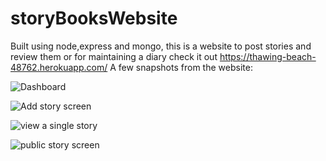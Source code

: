 # storyBooksWebsite
Built using node,express and mongo, this is a website to post stories and review them or for maintaining a diary
check it out https://thawing-beach-48762.herokuapp.com/
A few snapshots from the website:

![Dashboard](https://lh3.googleusercontent.com/Sy4IJgO0BKm_-lwx7YIVtxbRCtXJSaUeMWhhHDs4Zcv_K88Dr4C9qVym0lhuOwF-tqbLaj0najHdH3BU3mikI-guRCPS5tF0pJP9M2894GcM5SJH7azj0DqwBC-ANYFZP9VGnS42oaen2gkqMXSUdDuM0VG6g-k8ldm5LPoqx33IL1-Zzo3vGucwRSGovEf9TYmhHP4GyFvHTPKsakjyMt4wJeRqH36wJAQYDur-d4gZ2scvxJWpu_LnGS6IpQL2hlfFOWh0vmLHohOelmLCNf2nn24bbOaDNMxlJTWtMsKAXm1EwtmEBFQ2DYxXzsTUqJsRnmnUcQT4NnfcNidKr0Is72cTYvsUjQD0Q_8OWidQDHdmeT5aL4EEASrGxgXVaPXJ8HMBXgGxhk08vhqsoe63FExtcMohrnK1v8i8q01bvbIQq6jgS_Ae6d20PL1FgP8QUk0T1s2iIltfanKver0k5n4ONyt2rfZNd64Nm2UCFwxEhB8P1GYXXYVCy1HsI8n1v__Ih5aRnbWZPTlW0dXX3SsuYVc5v19H4L8Kkh9I16GJ_7EBd0TAHyeTD1k4MqIlOqhgtV4vE6rYlXSvYsppPgAe5CYpKRVlxIQTE0-l-GNX8krFFGr9N2aeTPxh9dm5B4JrEQpuHFqLvOTPFLigAWx3CA=w1818-h920-no)

![Add story screen](https://lh3.googleusercontent.com/_26-zN534sn6PRvbjr237zzZzBTARFspbZQ5PxRDJEOS4wgf-xXRTPSR1iTteuV7u21iVEaZi3eOZMXiMHe_aIW2Jesv6rAc3ZftonfLKvKpgpFwUGlS4sCpdA35Gs7Vm7xnZNGFXYz9YMa_ZnS_ytB5bYvJwgiM6U81XToaxYCwh2iN9EMB271oXiaQdpg7hf-ZKi0BkQv6A5SBDc7bXSOWS_nzBOT9C6L8QhDpL1tkcAzIR7r_M8oMm-cfgWHV88C0m3L2HYLFC98TRUmTwBoaEcxDx8G8V3h_GUOV6q-SQcU6mVV751pMgrz0BHNhMriPFXK6SaOTjZnT1fYxLVnab1KavBfmb6J-mmLNSWDfI8WqFwQUdG54rj6o3DjuYRjrfi--Pgxocv78kiuZ61lQQUr4dAmj3jiEttRmEm4FYg_3wPM3Eml3vz3CRzOUHbvj29wqvCthSbFXp4H3QGTCnq8fSDXpc1LKyC2BX_gtxytcP1S9zQBJZrhQVXSJ-ttsPkVc4-g_C3tb8x5apxDfItkFRypqQudF8vE5s2_sFNo0iuD-ZrbLZVtC2Cin11GyfSKP6UaeAmO1x40PRceeLSMaew9zQFIO5JrcSt-aVg6YKUiulK2U2MgpQC4PopHIVkgBCrUOib4q3zJHadlCKX6fYQ=w1105-h933-no)

![view a single story](https://lh3.googleusercontent.com/9cnM8iETtBCAS4BZccOLCGvnB-dwHA1CdgJC7cCOVGg3gw1btiqC-MWY3V8ZSBB8NFJY52cED8zRb8UDYoTpM63v5k7wCzH1xkztGH9y2WvOsA1C0GLJYPOdNx1qK5eX6hFJeV6XrNTXca2xeKs-fdJU3DU7STHtUbwGrFHtytzvKjBhx9Q-nYKfDRabTEjD1Iysh-H_DCu7C4TapHNZkEFUAJggGyRNtSYC3_T46TFWRBHisDlea_OSgLHrlkFf9eCOUEdqLFgI_9XrSLZ1MBVJGNVu8tKpTNOlm6ieUdjwNM6eQgNgDLmMMq5cwAOsi4UKAZS2C5kr2kdjOzpvJ-LgFFKGhl9DN98uKBtCUNPQ79rZEbVMzBfLYBhaIQkIuMhMiKm7W-zbIgVtby4SXme3j5Yme8UjZ1CL_02aRwt4-8iHgoSGnQkg5IUUqk2gPY5c3sZhI8wm1Vf7Yk4o29hdy1PCazRq3pBehr6lGeYy3dYTwTAZQ-wzIve3y9EdasoIPtXTJRQYZ5cse9bqhTARbMYOePN3mL4Lm215zfZVngUwSqSCqGqbsDivPPkDVM2wsjke5bay-A4dKmPR9Nk1u5xUC2UdnAeYjkI0_saRNBelCohjq1K8FL1a7_TR1JLRxj221aloSFBATjg9BfnsxI2s0g=w1155-h934-no)

![public story screen](https://lh3.googleusercontent.com/QGAkqErXXVGhwUMX8vuNag895IoQQ5yZU6ARdxexQ2-52q3bRL1mHi9lCDCd_XhI8Iq8VyzEr2aICSoDasE4ba-b5x8VO4VlzUDSoXC4Tqy7C-rZQTJQjTArxCpVpUfGe0oVDYlXZPbxVJFnVtFkY8uQ6cEQVtJPTmae0yGRYhN7WGx15-7wEBErkfG7V-9hXsQf2di5frmWxeH1k3pUCjcMUS8ZgzTi1g7QazmBLSxp6wuFQBY2KS1gseIJpMuStqMgshko62aK-nCw5TyzoR_5ZESbWvQ67HNyI_zhKnXwwmLnRnwYnNlznYRLP3p9XcaUnBNA0joeeTBQ1IZopKuhUABNA7j1itrtTZDoZf7D7xBf5brmwBC03x48Ck7EGoZkESdcMjq_E9GuB5-Zy31TQHHrffq_gAgvZSCXddreK6_J5yf_Z2Gk_0AoDerH0TYH81MtsvJNv2ny1TKlQoQICXATIcRsRqoEsd9OkkGcgHiZfoLmse-kbz9lqPvWFwggiAFb1gm2SzLoI9exfUrj1HGnF-Uyxd0eqKigEKx5QoXNRj-u0zjwPZxHiXJ93d09u8vu4RXAeDzp7Vh6ZESTtcJBsCyFWygY6RtQYhGSpy0V0pBwxDRFU6t2-LhdK4-bpupW89z4yxc5hL_dP2hyhptERQ=w1145-h879-no)
